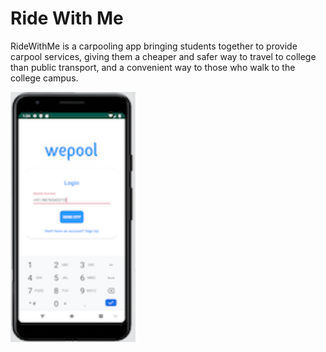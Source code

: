 # Ride With Me

RideWithMe is a carpooling app bringing students together to provide carpool services, giving them a cheaper and safer way to travel to college than public transport, and a convenient way to those who walk to the college campus.

<img src="screenshots/1.png" alt="1.png" width="200" height="400" />
